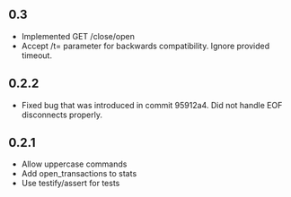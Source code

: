 ## 0.3

- Implemented GET <queue-name>/close/open
- Accept /t=<milliseconds> parameter for backwards compatibility.
  Ignore provided timeout.

## 0.2.2

- Fixed bug that was introduced in commit 95912a4.
  Did not handle EOF disconnects properly.

## 0.2.1

- Allow uppercase commands
- Add open_transactions to stats
- Use testify/assert for tests
